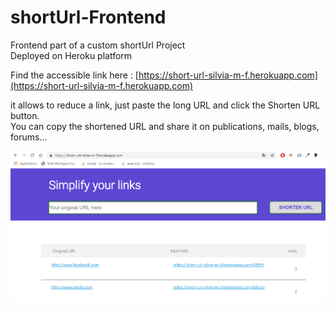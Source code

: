 # shortUrl-Frontend

Frontend part of a custom shortUrl Project  
Deployed on Heroku platform   

Find the accessible link here : [https://short-url-silvia-m-f.herokuapp.com](https://short-url-silvia-m-f.herokuapp.com)  

it allows to reduce a link, just paste the long URL and click the Shorten URL button.   
You can copy the shortened URL and share it on publications, mails, blogs, forums...    


   

![](short_url.PNG)
